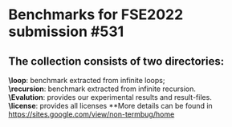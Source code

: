 # Benchmarks for FSE2022 submission #531
## The collection consists of two directories:  
**\loop**: benchmark extracted from infinite loops;  
**\recursion**: benchmark extracted from infinite recursion.  
**\Evalution**: provides our experimental results and result-files.   
**\license**: provides all licenses 
**More details can be found in https://sites.google.com/view/non-termbug/home

